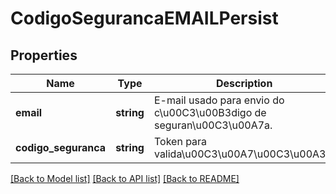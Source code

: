 # CodigoSegurancaEMAILPersist

## Properties
Name | Type | Description | Notes
------------ | ------------- | ------------- | -------------
**email** | **string** | E-mail usado para envio do c\u00C3\u00B3digo de seguran\u00C3\u00A7a. | [optional] 
**codigo_seguranca** | **string** | Token para valida\u00C3\u00A7\u00C3\u00A3o. | [optional] 

[[Back to Model list]](../README.md#documentation-for-models) [[Back to API list]](../README.md#documentation-for-api-endpoints) [[Back to README]](../README.md)


